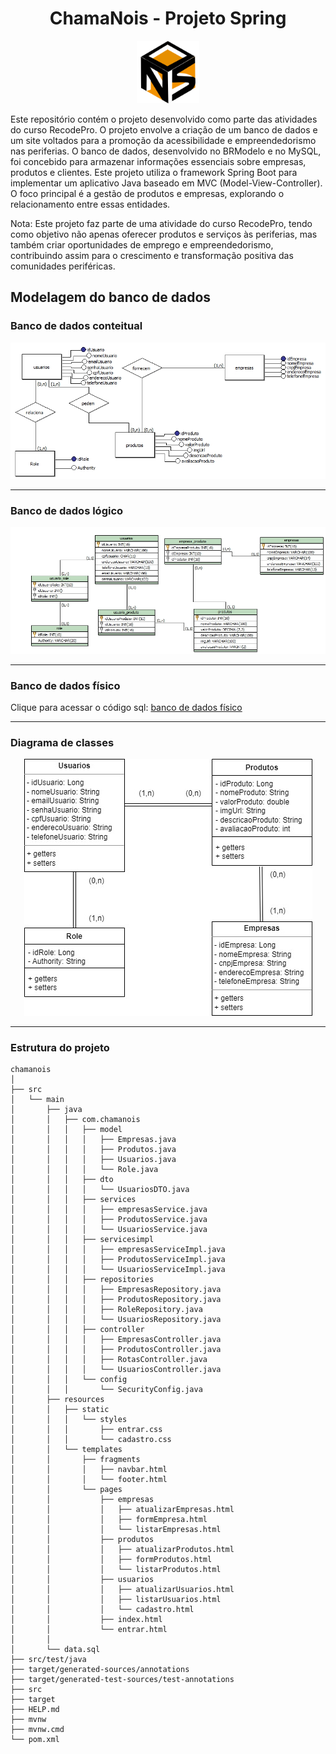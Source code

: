 <h1 align="center">
    ChamaNois - Projeto Spring
</h1>

<div align="center">
        <img src="https://github.com/Chama-Nois/Chama-Nois/blob/Joilton/imagens/icon.png" width="100">
</div>

Este repositório contém o projeto desenvolvido como parte das atividades do curso RecodePro. O projeto envolve a criação de um banco de dados e um site voltados para a promoção da acessibilidade e empreendedorismo nas periferias. O banco de dados, desenvolvido no BRModelo e no MySQL, foi concebido para armazenar informações essenciais sobre empresas, produtos e clientes.
Este projeto utiliza o framework Spring Boot para implementar um aplicativo Java baseado em MVC (Model-View-Controller). O foco principal é a gestão de produtos e empresas, explorando o relacionamento entre essas entidades.

Nota: Este projeto faz parte de uma atividade do curso RecodePro, tendo como objetivo não apenas oferecer produtos e serviços às periferias, mas também criar oportunidades de emprego e empreendedorismo, contribuindo assim para o crescimento e transformação positiva das comunidades periféricas.

## Modelagem do banco de dados

<h3>
        Banco de dados conteitual
    </h3>
    <div align="center">
        <img src="https://github.com/Chama-Nois/chama_nois_final/blob/main/modelagem_de_dados/modelo_conceitual.jpg">
    </div>
    <hr>
    <h3>
        Banco de dados lógico
    </h3>
    <div align="center">
        <img src="https://github.com/Chama-Nois/chama_nois_final/blob/main/modelagem_de_dados/modelo_logico.jpg">
    </div>
    <hr>
    <h3>
        Banco de dados físico
    </h3>
    <div>
        <p>Clique para acessar o código sql: <a href="https://github.com/Chama-Nois/chama_nois_final/blob/main/modelagem_de_dados/modelo_fisico.sql">banco de dados físico </a></p>
    </div>
    <hr>
    <h3>
        Diagrama de classes
    </h3>
    <div align="center">
        <img src="https://github.com/Chama-Nois/chama_nois_final/blob/main/modelagem_de_dados/diagrama_de_classes.jpg">
    </div>
    <hr>
    <h3>
        Estrutura do projeto
    </h3>

```plaintext
chamanois
│
├── src
│   └── main
│       ├── java
│       │   ├── com.chamanois
│       │   │   ├── model
│       │   │   │   ├── Empresas.java
│       │   │   │   ├── Produtos.java
│       │   │   │   ├── Usuarios.java
│       │   │   │   └── Role.java
│       │   │   ├── dto
│       │   │   │   └── UsuariosDTO.java
│       │   │   ├── services
│       │   │   │   ├── empresasService.java
│       │   │   │   ├── ProdutosService.java
│       │   │   │   └── UsuariosService.java
│       │   │   ├── servicesimpl
│       │   │   │   ├── empresasServiceImpl.java
│       │   │   │   ├── ProdutosServiceImpl.java
│       │   │   │   └── UsuariosServiceImpl.java
│       │   │   ├── repositories
│       │   │   │   ├── EmpresasRepository.java
│       │   │   │   ├── ProdutosRepository.java
│       │   │   │   ├── RoleRepository.java
│       │   │   │   └── UsuariosRepository.java
│       │   │   ├── controller
│       │   │   │   ├── EmpresasController.java
│       │   │   │   ├── ProdutosController.java
│       │   │   │   ├── RotasController.java
│       │   │   │   └── UsuariosController.java
│       │   │   └── config
│       │   │       └── SecurityConfig.java
│       ├── resources
│       │   ├── static
│       │   │   └── styles
│       │   │       ├── entrar.css
│       │   │       └── cadastro.css
│       │   └── templates
│       │       ├── fragments
│       │       │   ├── navbar.html
│       │       │   └── footer.html
│       │       └── pages
│       │           ├── empresas
│       │           │   ├── atualizarEmpresas.html
│       │           │   ├── formEmpresa.html
│       │           │   └── listarEmpresas.html
│       │           ├── produtos
│       │           │   ├── atualizarProdutos.html
│       │           │   ├── formProdutos.html
│       │           │   └── listarProdutos.html
│       │           ├── usuarios
│       │           │   ├── atualizarUsuarios.html
│       │           │   ├── listarUsuarios.html
│       │           │   └── cadastro.html
│       │           ├── index.html
│       │           └── entrar.html
│       │       
│       └── data.sql
├── src/test/java
├── target/generated-sources/annotations
├── target/generated-test-sources/test-annotations
├── src
├── target
├── HELP.md
├── mvnw
├── mvnw.cmd
└── pom.xml
```